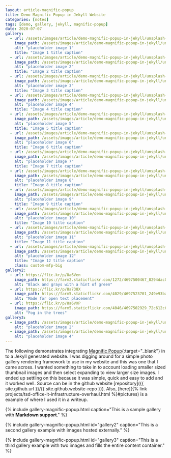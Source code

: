 ```yaml
---
layout: article-magnific-popup
title: Demo Magnific Popup in Jekyll Website
categories: [notes]
tags: [demo, gallery, jekyll, magnific-popup]
date: 2020-07-07
gallery:
  - url: /assets/images/article/demo-magnific-popup-in-jekyll/unsplash-gallery-image-1.jpg
    image_path: /assets/images/article/demo-magnific-popup-in-jekyll/unsplash-gallery-image-1-th.jpg
    alt: "placeholder image 1"
    title: "Image 1 title caption"
  - url: /assets/images/article/demo-magnific-popup-in-jekyll/unsplash-gallery-image-2.jpg
    image_path: /assets/images/article/demo-magnific-popup-in-jekyll/unsplash-gallery-image-2-th.jpg
    alt: "placeholder image 2"
    title: "Image 2 title caption"
  - url: /assets/images/article/demo-magnific-popup-in-jekyll/unsplash-gallery-image-3.jpg
    image_path: /assets/images/article/demo-magnific-popup-in-jekyll/unsplash-gallery-image-3-th.jpg
    alt: "placeholder image 3"
    title: "Image 3 title caption"
  - url: /assets/images/article/demo-magnific-popup-in-jekyll/unsplash-gallery-image-1.jpg
    image_path: /assets/images/article/demo-magnific-popup-in-jekyll/unsplash-gallery-image-1-th.jpg
    alt: "placeholder image 4"
    title: "Image 4 title caption"
  - url: /assets/images/article/demo-magnific-popup-in-jekyll/unsplash-gallery-image-2.jpg
    image_path: /assets/images/article/demo-magnific-popup-in-jekyll/unsplash-gallery-image-2-th.jpg
    alt: "placeholder image 5"
    title: "Image 5 title caption"
  - url: /assets/images/article/demo-magnific-popup-in-jekyll/unsplash-gallery-image-3.jpg
    image_path: /assets/images/article/demo-magnific-popup-in-jekyll/unsplash-gallery-image-3-th.jpg
    alt: "placeholder image 6"
    title: "Image 6 title caption"
  - url: /assets/images/article/demo-magnific-popup-in-jekyll/unsplash-gallery-image-1.jpg
    image_path: /assets/images/article/demo-magnific-popup-in-jekyll/unsplash-gallery-image-1-th.jpg
    alt: "placeholder image 7"
    title: "Image 7 title caption"
  - url: /assets/images/article/demo-magnific-popup-in-jekyll/unsplash-gallery-image-2.jpg
    image_path: /assets/images/article/demo-magnific-popup-in-jekyll/unsplash-gallery-image-2-th.jpg
    alt: "placeholder image 8"
    title: "Image 8 title caption"
  - url: /assets/images/article/demo-magnific-popup-in-jekyll/unsplash-gallery-image-3.jpg
    image_path: /assets/images/article/demo-magnific-popup-in-jekyll/unsplash-gallery-image-3-th.jpg
    alt: "placeholder image 9"
    title: "Image 9 title caption"
  - url: /assets/images/article/demo-magnific-popup-in-jekyll/unsplash-gallery-image-1.jpg
    image_path: /assets/images/article/demo-magnific-popup-in-jekyll/unsplash-gallery-image-1-th.jpg
    alt: "placeholder image 10"
    title: "Image 10 title caption"
  - url: /assets/images/article/demo-magnific-popup-in-jekyll/unsplash-gallery-image-2.jpg
    image_path: /assets/images/article/demo-magnific-popup-in-jekyll/unsplash-gallery-image-2-th.jpg
    alt: "placeholder image 11"
    title: "Image 11 title caption"
  - url: /assets/images/article/demo-magnific-popup-in-jekyll/unsplash-gallery-image-3.jpg
    image_path: /assets/images/article/demo-magnific-popup-in-jekyll/unsplash-gallery-image-3-th.jpg
    alt: "placeholder image 12"
    title: "Image 12 title caption"
    class: custom-mfp-big
gallery2:
  - url: https://flic.kr/p/8a6Ven
    image_path: https://farm2.staticflickr.com/1272/4697500467_8294dac099_q.jpg
    alt: "Black and grays with a hint of green"
  - url: https://flic.kr/p/8a738X
    image_path: https://farm5.staticflickr.com/4029/4697523701_249e93ba23_q.jpg
    alt: "Made for open text placement"
  - url: https://flic.kr/p/8a6VXP
    image_path: https://farm5.staticflickr.com/4046/4697502929_72c612c636_q.jpg
    alt: "Fog in the trees"
gallery3:
  - image_path: /assets/images/article/demo-magnific-popup-in-jekyll/unsplash-gallery-image-2-th.jpg
    alt: "placeholder image 2"
  - image_path: /assets/images/article/demo-magnific-popup-in-jekyll/unsplash-gallery-image-4-th.jpg
    alt: "placeholder image 4"
---
```


The following demonstrates integrating [Magnific Popup](https://dimsemenov.com/plugins/magnific-popup){:target="_blank"} in to a Jekyll generated website.<!--more--> I was digging around for a simple photo gallery rendering framework to use in my website and this was one that I came across. I wanted something to take in to account loading smaller sized thumbnail images and then select expanding to view larger size images. I ended up settling on this because it was simple, quick and easy to add and it worked well. Source can be in the github website [repository]({{ site.github.url }}/{{ site.github.website-repo }}). Also, [here]({% link projects/tsd-office-it-infrastructure-overhaul.html %}#pictures) is a example of where I used it in a writeup.

{% include gallery-magnific-popup.html caption="This is a sample gallery with **Markdown support**." %}

{% include gallery-magnific-popup.html id="gallery2" caption="This is a second gallery example with images hosted externally." %}

{% include gallery-magnific-popup.html id="gallery3" caption="This is a third gallery example with two images and fills the entire content container." %}
